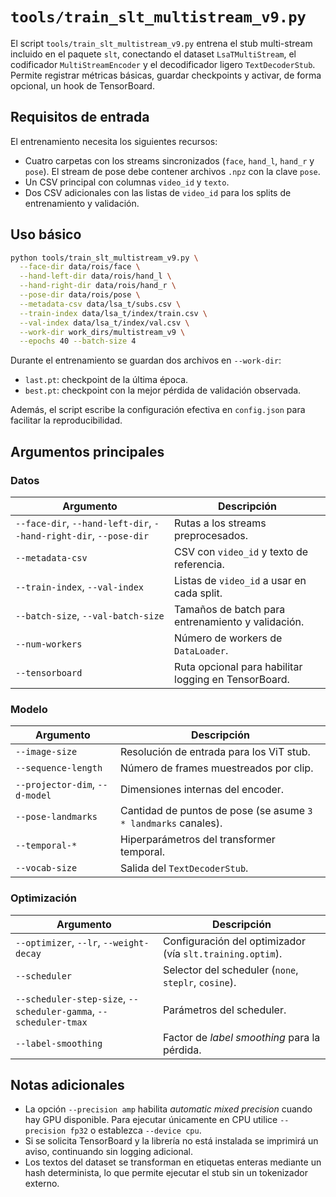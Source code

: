 # `tools/train_slt_multistream_v9.py`

El script `tools/train_slt_multistream_v9.py` entrena el stub multi-stream
incluido en el paquete `slt`, conectando el dataset `LsaTMultiStream`, el
codificador `MultiStreamEncoder` y el decodificador ligero `TextDecoderStub`.
Permite registrar métricas básicas, guardar checkpoints y activar, de forma
opcional, un hook de TensorBoard.

## Requisitos de entrada

El entrenamiento necesita los siguientes recursos:

* Cuatro carpetas con los streams sincronizados (`face`, `hand_l`, `hand_r` y
  `pose`). El stream de pose debe contener archivos `.npz` con la clave `pose`.
* Un CSV principal con columnas `video_id` y `texto`.
* Dos CSV adicionales con las listas de `video_id` para los splits de
  entrenamiento y validación.

## Uso básico

```bash
python tools/train_slt_multistream_v9.py \
  --face-dir data/rois/face \
  --hand-left-dir data/rois/hand_l \
  --hand-right-dir data/rois/hand_r \
  --pose-dir data/rois/pose \
  --metadata-csv data/lsa_t/subs.csv \
  --train-index data/lsa_t/index/train.csv \
  --val-index data/lsa_t/index/val.csv \
  --work-dir work_dirs/multistream_v9 \
  --epochs 40 --batch-size 4
```

Durante el entrenamiento se guardan dos archivos en `--work-dir`:

* `last.pt`: checkpoint de la última época.
* `best.pt`: checkpoint con la mejor pérdida de validación observada.

Además, el script escribe la configuración efectiva en `config.json` para
facilitar la reproducibilidad.

## Argumentos principales

### Datos

| Argumento | Descripción |
|-----------|-------------|
| `--face-dir`, `--hand-left-dir`, `--hand-right-dir`, `--pose-dir` | Rutas a los streams preprocesados. |
| `--metadata-csv` | CSV con `video_id` y texto de referencia. |
| `--train-index`, `--val-index` | Listas de `video_id` a usar en cada split. |
| `--batch-size`, `--val-batch-size` | Tamaños de batch para entrenamiento y validación. |
| `--num-workers` | Número de workers de `DataLoader`. |
| `--tensorboard` | Ruta opcional para habilitar logging en TensorBoard. |

### Modelo

| Argumento | Descripción |
|-----------|-------------|
| `--image-size` | Resolución de entrada para los ViT stub. |
| `--sequence-length` | Número de frames muestreados por clip. |
| `--projector-dim`, `--d-model` | Dimensiones internas del encoder. |
| `--pose-landmarks` | Cantidad de puntos de pose (se asume `3 * landmarks` canales). |
| `--temporal-*` | Hiperparámetros del transformer temporal. |
| `--vocab-size` | Salida del `TextDecoderStub`. |

### Optimización

| Argumento | Descripción |
|-----------|-------------|
| `--optimizer`, `--lr`, `--weight-decay` | Configuración del optimizador (vía `slt.training.optim`). |
| `--scheduler` | Selector del scheduler (`none`, `steplr`, `cosine`). |
| `--scheduler-step-size`, `--scheduler-gamma`, `--scheduler-tmax` | Parámetros del scheduler. |
| `--label-smoothing` | Factor de *label smoothing* para la pérdida. |

## Notas adicionales

* La opción `--precision amp` habilita *automatic mixed precision* cuando hay
  GPU disponible. Para ejecutar únicamente en CPU utilice `--precision fp32` o
  establezca `--device cpu`.
* Si se solicita TensorBoard y la librería no está instalada se imprimirá un
  aviso, continuando sin logging adicional.
* Los textos del dataset se transforman en etiquetas enteras mediante un hash
  determinista, lo que permite ejecutar el stub sin un tokenizador externo.

